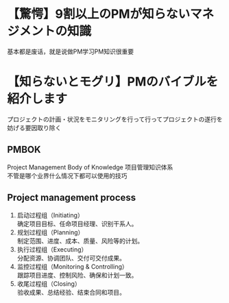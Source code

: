 # 【驚愕】9割以上のPMが知らないマネジメントの知識
基本都是废话，就是说做PM学习PM知识很重要  

# 【知らないとモグリ】PMのバイブルを紹介します
プロジェクトの計画・状況をモニタリングを行って行ってプロジェクトの遂行を妨げる要因取り除く  
## PMBOK
Project Management Body of Knowledge 项目管理知识体系  
不管是哪个业界什么情况下都可以使用的技巧  
## Project management process
1. 启动过程组（Initiating）  
   确定项目目标、任命项目经理、识别干系人。  
2. 规划过程组（Planning）  
   制定范围、进度、成本、质量、风险等的计划。  
3. 执行过程组（Executing）  
   分配资源、协调团队、交付可交付成果。  
4. 监控过程组（Monitoring & Controlling）  
   跟踪项目进度、控制风险、确保和计划一致。  
5. 收尾过程组（Closing）  
   验收成果、总结经验、结束合同和项目。  
